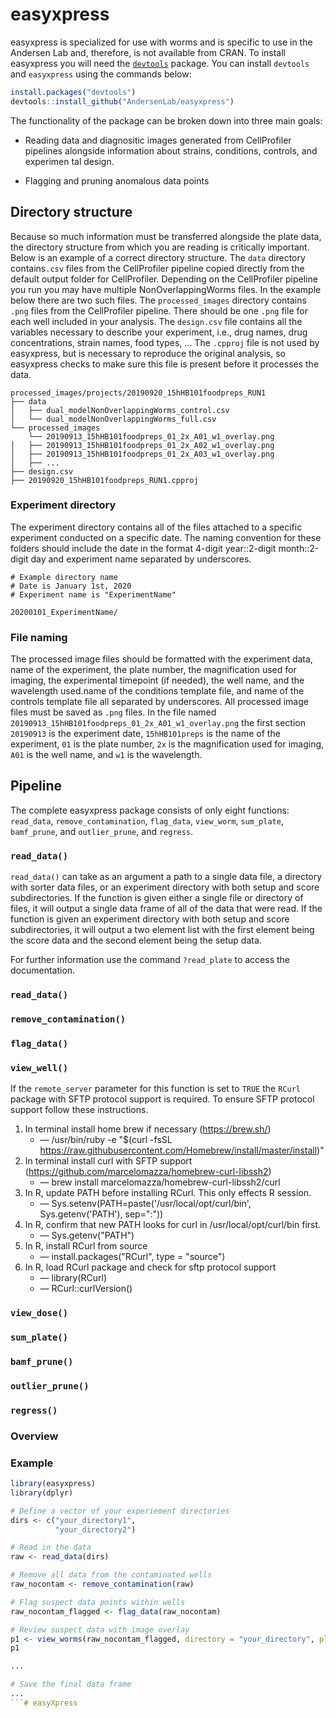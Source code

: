 # easyxpress

easyxpress is specialized for use with worms and is specific to use in the Andersen Lab and, therefore, is not available from CRAN. To install easyxpress you will need the [`devtools`](https://github.com/hadley/devtools) package. You can install `devtools` and `easyxpress` using the commands below:

```r
install.packages("devtools")
devtools::install_github("AndersenLab/easyxpress")
```

The functionality of the package can be broken down into three main goals:

+ Reading data and diagnositic images generated from CellProfiler pipelines alongside information about strains, conditions, controls, and experimen tal design.

+ Flagging and pruning anomalous data points

## Directory structure

Because so much information must be transferred alongside the plate data, the directory structure from which you are reading is critically important. Below is an example of a correct directory structure. The `data` directory contains`.csv` files from the CellProfiler pipeline copied directly from the default output folder for CellProfiler. Depending on the CellProfiler pipeline you run you may have multiple NonOverlappingWorms files. In the example below there are two such files. The `processed_images` directory contains `.png` files from the CellProfiler pipeline. There should be one `.png` file for each well included in your analysis. The `design.csv` file contains all the variables necessary to describe your experiment, i.e., drug names, drug concentrations, strain names, food types, ... The `.cpproj` file is not used by easyxpress, but is necessary to reproduce the original analysis, so easyxpress checks to make sure this file is present before it processes the data.

```
processed_images/projects/20190920_15hHB101foodpreps_RUN1
├── data
│   ├── dual_modelNonOverlappingWorms_control.csv
│   └── dual_modelNonOverlappingWorms_full.csv
└── processed_images
    └── 20190913_15hHB101foodpreps_01_2x_A01_w1_overlay.png
│   ├── 20190913_15hHB101foodpreps_01_2x_A02_w1_overlay.png
│   ├── 20190913_15hHB101foodpreps_01_2x_A03_w1_overlay.png
│   ├── ...    
├── design.csv
├── 20190920_15hHB101foodpreps_RUN1.cpproj
```

### Experiment directory

The experiment directory contains all of the files attached to a specific experiment conducted on a specific date. The naming convention for these folders should include the date in the format 4-digit year::2-digit month::2-digit day and experiment name separated by underscores. 

```
# Example directory name
# Date is January 1st, 2020
# Experiment name is "ExperimentName"

20200101_ExperimentName/
```

### File naming

The processed image files should be formatted with the experiment data, name of the experiment, the plate number, the magnification used for imaging, the experimental timepoint (if needed), the well name, and the wavelength used.name of the conditions template file, and name of the controls template file all separated by underscores. All processed image files must be saved as `.png` files. In the file named `20190913_15hHB101foodpreps_01_2x_A01_w1_overlay.png` the first section `20190913` is the experiment date, `15hHB101preps` is the name of the experiment, `01` is the plate number, `2x` is the magnification used for imaging, `A01` is the well name, and `w1` is the wavelength.

## Pipeline

The complete easyxpress package consists of only eight functions: `read_data`, `remove_contamination`, `flag_data`, `view_worm`, `sum_plate`, `bamf_prune`, and `outlier_prune`, and `regress`.

### `read_data()`

`read_data()` can take as an argument a path to a single data file, a directory with sorter data files, or an experiment directory with both setup and score subdirectories. If the function is given either a single file or directory of files, it will output a single data frame of all of the data that were read. If the function is given an experiment directory with both setup and score subdirectories, it will output a two element list with the first element being the score data and the second element being the setup data.

For further information use the command `?read_plate` to access the documentation.

### `read_data()`

### `remove_contamination()`

### `flag_data()`

### `view_well()`
If the `remote_server` parameter for this function is set to `TRUE` the `RCurl` package with SFTP protocol support is required. To ensure SFTP protocol support follow these instructions. 

1. In terminal install home brew if necessary (https://brew.sh/)
    * —  /usr/bin/ruby -e "$(curl -fsSL https://raw.githubusercontent.com/Homebrew/install/master/install)"
2. In terminal install curl with SFTP support (https://github.com/marcelomazza/homebrew-curl-libssh2)
    * — brew install marcelomazza/homebrew-curl-libssh2/curl
3. In R, update PATH before installing RCurl. This only effects R session.
    * — Sys.setenv(PATH=paste('/usr/local/opt/curl/bin', Sys.getenv('PATH'), sep=":"))
4. In R, confirm that new PATH looks for curl in /usr/local/opt/curl/bin first.
    * — Sys.getenv("PATH")
5. In R, install RCurl from source
    * — install.packages("RCurl", type = "source")
6.  In R, load RCurl package and check for sftp protocol support
    * — library(RCurl)
    * — RCurl::curlVersion()

### `view_dose()`

### `sum_plate()`

### `bamf_prune()`

### `outlier_prune()`

### `regress()`

### Overview



### Example

```r
library(easyxpress)
library(dplyr)

# Define a vector of your experiement directories
dirs <- c("your_directory1",
          "your_directory2")

# Read in the data
raw <- read_data(dirs)

# Remove all data from the contaminated wells
raw_nocontam <- remove_contamination(raw)

# Flag suspect data points within wells
raw_nocontam_flagged <- flag_data(raw_nocontam)

# Review suspect data with image overlay
p1 <- view_worms(raw_nocontam_flagged, directory = "your_directory", plate = "your_plate", well = "your_well")
p1

...

# Save the final data frame
...
```# easyXpress